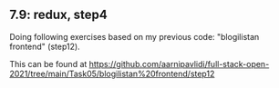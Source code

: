 ## 7.9: redux, step4

Doing following exercises based on my previous code: "blogilistan frontend" (step12).

This can be found at https://github.com/aarnipavlidi/full-stack-open-2021/tree/main/Task05/blogilistan%20frontend/step12
